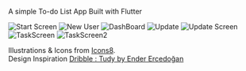 A simple To-do List App Built with Flutter

![Start Screen](/docs/StartScreen.png )
![New User](/docs/NewUser.png)
![DashBoard](/docs/DashBoard.png)
![Update](/docs/UpdateDashBoard.png)
![Update Screen](/docs/UpdatedScreen.png)
![TaskScreen](/docs/TaskScreen.png)
![TaskScreen2](/docs/TaskScreen2.png)

Illustrations & Icons from [Icons8](https://icons8.com/). <br/>
Design Inspiration [Dribble : Tudy by Ender Ercedoğan](https://dribbble.com/shots/5796198-Tudy)
